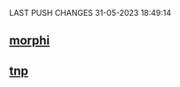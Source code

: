LAST PUSH CHANGES 31-05-2023 18:49:14

## [morphi](./_changelog/morphi.html )

## [tnp](./_changelog/tnp.html )

    